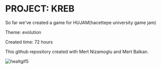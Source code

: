 <h1>PROJECT: KREB</h1>
<p>So far we've created a game for HUJAM(hacettepe university game jam)</p>
<p>Theme: evolution</p>
<p>Created time: 72 hours</p>
<p>This github repository created with Mert Nizamoglu and Mert Balkan.</p>

![healtgif5](https://user-images.githubusercontent.com/43827959/153934730-688a3df5-4d20-4479-8aa7-520cee6ed89a.gif)
